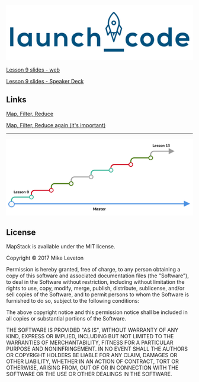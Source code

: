 <img src="https://raw.githubusercontent.com/Leveton/MapStack/master/images/launchCode.png" alt="TSNavigationStripView examples" />

[Lesson 9 slides - web](https://docs.google.com/presentation/d/1UvhhJ38oWsO3AYK0eZjTVUiROUjUHWClCLeMNSdVZjs/pub?start=false&loop=false&delayms=3000)

[Lesson 9 slides - Speaker Deck](https://speakerdeck.com/leveton/mapswift-lesson-9)


## Links 

[Map, Filter, Reduce](https://medium.com/@mimicatcodes/simple-higher-order-functions-in-swift-3-0-map-filter-reduce-and-flatmap-984fa00b2532)

[Map, Filter, Reduce again (it's important)](https://digitalleaves.com/blog/2017/02/sequence-hacking-in-swift-i-map-flatmap-sort-filter-reduce/)

<hr />

<img src="https://raw.githubusercontent.com/Leveton/MapSwift/lesson0/images/BranchFlow.png" alt="TSNavigationStripView examples" />


## License

MapStack is available under the MIT license.

Copyright © 2017 Mike Leveton

Permission is hereby granted, free of charge, to any person obtaining a copy of this software and associated documentation files (the "Software"), to deal in the Software without restriction, including without limitation the rights to use, copy, modify, merge, publish, distribute, sublicense, and/or sell copies of the Software, and to permit persons to whom the Software is furnished to do so, subject to the following conditions:

The above copyright notice and this permission notice shall be included in all copies or substantial portions of the Software.

THE SOFTWARE IS PROVIDED "AS IS", WITHOUT WARRANTY OF ANY KIND, EXPRESS OR IMPLIED, INCLUDING BUT NOT LIMITED TO THE WARRANTIES OF MERCHANTABILITY, FITNESS FOR A PARTICULAR PURPOSE AND NONINFRINGEMENT. IN NO EVENT SHALL THE AUTHORS OR COPYRIGHT HOLDERS BE LIABLE FOR ANY CLAIM, DAMAGES OR OTHER LIABILITY, WHETHER IN AN ACTION OF CONTRACT, TORT OR OTHERWISE, ARISING FROM, OUT OF OR IN CONNECTION WITH THE SOFTWARE OR THE USE OR OTHER DEALINGS IN THE SOFTWARE.